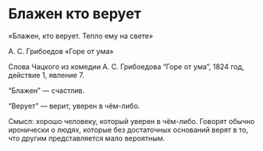 # Блажен кто верует

«Блажен, кто верует. Тепло ему на свете»

А. С. Грибоедов «Горе от ума»

Слова Чацкого из комедии А. С. Грибоедова “Горе от ума”, 1824 год, действие 1, явление 7.

“Блажен” — счастлив.

“Верует” — верит, уверен в чём-либо.

Смысл: хорошо человеку, который уверен в чём-либо.
Говорят обычно иронически о людях, которые без достаточных оснований верят в то, что другим представляется мало вероятным.

